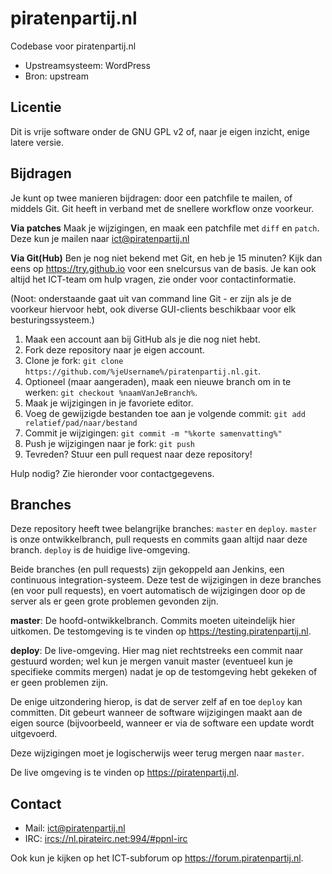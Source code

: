piratenpartij.nl
================

Codebase voor piratenpartij.nl

* Upstreamsysteem: WordPress
* Bron: upstream

Licentie
--------

Dit is vrije software onder de GNU GPL v2 of, naar je eigen inzicht,
enige latere versie.

Bijdragen
---------

Je kunt op twee manieren bijdragen: door een patchfile te mailen, of
middels Git. Git heeft in verband met de snellere workflow onze
voorkeur.

**Via patches**
Maak je wijzigingen, en maak een patchfile met `diff` en `patch`. Deze
kun je mailen naar <ict@piratenpartij.nl>

**Via Git(Hub)**
Ben je nog niet bekend met Git, en heb je 15 minuten? Kijk dan eens op
<https://try.github.io> voor een snelcursus van de basis. Je kan ook
altijd het ICT-team om hulp vragen, zie onder voor contactinformatie.

(Noot: onderstaande gaat uit van command line Git - er zijn als je de
voorkeur hiervoor hebt, ook diverse GUI-clients beschikbaar voor elk
besturingssysteem.)

1. Maak een account aan bij GitHub als je die nog niet
   hebt.
2. Fork deze repository naar je eigen account.
3. Clone je fork:
   `git clone https://github.com/%jeUsername%/piratenpartij.nl.git`.
4. Optioneel (maar aangeraden), maak een nieuwe branch om in te
   werken: `git checkout %naamVanJeBranch%`.
4. Maak je wijzigingen in je favoriete editor.
5. Voeg de gewijzigde bestanden toe aan je volgende commit:
   `git add relatief/pad/naar/bestand`
6. Commit je wijzigingen: `git commit -m "%korte samenvatting%"`
7. Push je wijzigingen naar je fork: `git push`
8. Tevreden? Stuur een pull request naar deze repository!

Hulp nodig? Zie hieronder voor contactgegevens.

Branches
--------

Deze repository heeft twee belangrijke branches: `master` en `deploy`.
`master` is onze ontwikkelbranch, pull requests en commits gaan altijd
naar deze branch. `deploy` is de huidige live-omgeving.

Beide branches (en pull requests) zijn gekoppeld aan Jenkins, een
continuous integration-systeem. Deze test de wijzigingen in deze
branches (en voor pull requests), en voert automatisch de wijzigingen
door op de server als er geen grote problemen gevonden zijn.

**master**: De hoofd-ontwikkelbranch. Commits moeten uiteindelijk hier
uitkomen. De testomgeving is te vinden op
<https://testing.piratenpartij.nl>.

**deploy**: De live-omgeving. Hier mag niet rechtstreeks een commit
naar gestuurd worden; wel kun je mergen vanuit master (eventueel kun
je specifieke commits mergen) nadat je op de testomgeving hebt gekeken
of er geen problemen zijn.

De enige uitzondering hierop, is dat de server zelf af en toe `deploy`
kan committen. Dit gebeurt wanneer de software wijzigingen maakt aan
de eigen source (bijvoorbeeld, wanneer er via de software een update
wordt uitgevoerd.

Deze wijzigingen moet je logischerwijs weer terug mergen naar
`master`.

De live omgeving is te vinden op <https://piratenpartij.nl>.

Contact
-------

* Mail: <ict@piratenpartij.nl>
* IRC:  <ircs://nl.pirateirc.net:994/#ppnl-irc>

Ook kun je kijken op het ICT-subforum op
<https://forum.piratenpartij.nl>.
